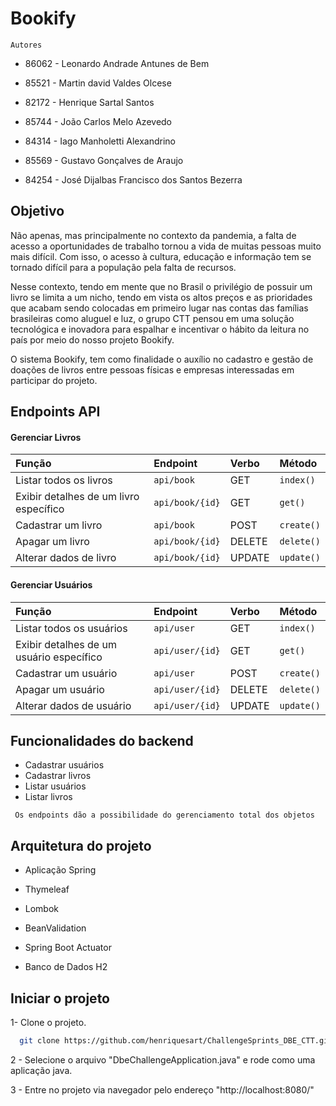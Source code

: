 
# Bookify


`Autores`

- 86062 - Leonardo Andrade Antunes de Bem

- 85521 - Martin david Valdes Olcese

- 82172 - Henrique Sartal Santos

- 85744 - João Carlos Melo Azevedo

- 84314 - Iago Manholetti Alexandrino

- 85569 - Gustavo Gonçalves de Araujo

- 84254 - José Dijalbas Francisco dos Santos Bezerra


## Objetivo
Não apenas, mas principalmente no contexto da pandemia, a falta de acesso a oportunidades de trabalho tornou a vida de muitas pessoas muito mais difícil. Com isso, o acesso à cultura, educação e informação tem se tornado difícil para a população pela falta de recursos.  

Nesse contexto, tendo em mente que no Brasil o privilégio de possuir um livro se limita a um nicho, tendo em vista os altos preços e as prioridades que acabam sendo colocadas em primeiro lugar nas contas das famílias brasileiras como aluguel e luz, o grupo CTT pensou em uma solução tecnológica e inovadora para espalhar e incentivar o hábito da leitura no país por meio do nosso projeto Bookify. 

O sistema Bookify, tem como finalidade o auxílio no cadastro e gestão de doações de livros entre pessoas físicas e empresas interessadas em participar do projeto. 





## Endpoints API

#### Gerenciar Livros

| Função | Endpoint    | Verbo                      | Método   |
| :- | :- | :- | :- |
| Listar todos os livros               | `api/book` | GET | `index()` |
| Exibir detalhes de um livro específico | `api/book/{id}` | GET | `get()` |
| Cadastrar um livro                     | `api/book` | POST | `create()` |
| Apagar um livro                        | `api/book/{id}` | DELETE | `delete()` |
| Alterar dados de livro                 | `api/book/{id}` | UPDATE | `update()` |

#### Gerenciar Usuários

| Função | Endpoint    | Verbo                      | Método   |
| :- | :- | :- | :- |
| Listar todos os usuários                 | `api/user` | GET | `index()` |
| Exibir detalhes de um usuário específico | `api/user/{id}` | GET | `get()` |
| Cadastrar um usuário                     | `api/user` | POST | `create()` |
| Apagar um usuário                        | `api/user/{id}` | DELETE | `delete()` |
| Alterar dados de usuário                 | `api/user/{id}` | UPDATE | `update()` |


  
## Funcionalidades do backend

- Cadastrar usuários
- Cadastrar livros
- Listar usuários
- Listar livros

` Os endpoints dão a possibilidade do gerenciamento total dos objetos`

## Arquitetura do projeto

- Aplicação Spring

- Thymeleaf

- Lombok

- BeanValidation

- Spring Boot Actuator

- Banco de Dados H2
## Iniciar o projeto

1- Clone o projeto.

```bash
  git clone https://github.com/henriquesart/ChallengeSprints_DBE_CTT.git
```
2 - Selecione o arquivo "DbeChallengeApplication.java" e rode como uma aplicação java.

3 - Entre no projeto via navegador pelo endereço "http://localhost:8080/"

  